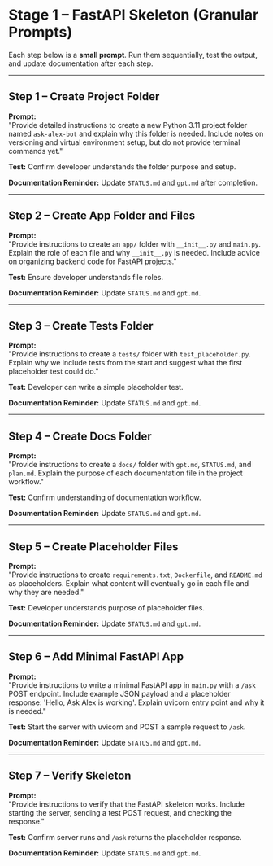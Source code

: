 # Stage 1 – FastAPI Skeleton (Granular Prompts)

Each step below is a **small prompt**. Run them sequentially, test the output, and update documentation after each step.

---

## Step 1 – Create Project Folder

**Prompt:**  
"Provide detailed instructions to create a new Python 3.11 project folder named `ask-alex-bot` and explain why this folder is needed. Include notes on versioning and virtual environment setup, but do not provide terminal commands yet."

**Test:** Confirm developer understands the folder purpose and setup.

**Documentation Reminder:** Update `STATUS.md` and `gpt.md` after completion.

---

## Step 2 – Create App Folder and Files

**Prompt:**  
"Provide instructions to create an `app/` folder with `__init__.py` and `main.py`. Explain the role of each file and why `__init__.py` is needed. Include advice on organizing backend code for FastAPI projects."

**Test:** Ensure developer understands file roles.

**Documentation Reminder:** Update `STATUS.md` and `gpt.md`.

---

## Step 3 – Create Tests Folder

**Prompt:**  
"Provide instructions to create a `tests/` folder with `test_placeholder.py`. Explain why we include tests from the start and suggest what the first placeholder test could do."

**Test:** Developer can write a simple placeholder test.

**Documentation Reminder:** Update `STATUS.md` and `gpt.md`.

---

## Step 4 – Create Docs Folder

**Prompt:**  
"Provide instructions to create a `docs/` folder with `gpt.md`, `STATUS.md`, and `plan.md`. Explain the purpose of each documentation file in the project workflow."

**Test:** Confirm understanding of documentation workflow.

**Documentation Reminder:** Update `STATUS.md` and `gpt.md`.

---

## Step 5 – Create Placeholder Files

**Prompt:**  
"Provide instructions to create `requirements.txt`, `Dockerfile`, and `README.md` as placeholders. Explain what content will eventually go in each file and why they are needed."

**Test:** Developer understands purpose of placeholder files.

**Documentation Reminder:** Update `STATUS.md` and `gpt.md`.

---

## Step 6 – Add Minimal FastAPI App

**Prompt:**  
"Provide instructions to write a minimal FastAPI app in `main.py` with a `/ask` POST endpoint. Include example JSON payload and a placeholder response: 'Hello, Ask Alex is working'. Explain uvicorn entry point and why it is needed."

**Test:** Start the server with uvicorn and POST a sample request to `/ask`.

**Documentation Reminder:** Update `STATUS.md` and `gpt.md`.

---

## Step 7 – Verify Skeleton

**Prompt:**  
"Provide instructions to verify that the FastAPI skeleton works. Include starting the server, sending a test POST request, and checking the response."

**Test:** Confirm server runs and `/ask` returns the placeholder response.

**Documentation Reminder:** Update `STATUS.md` and `gpt.md`.
